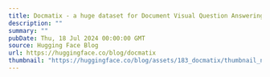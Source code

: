 ```yaml
---
title: Docmatix - a huge dataset for Document Visual Question Answering
description: ""
summary: ""
pubDate: Thu, 18 Jul 2024 00:00:00 GMT
source: Hugging Face Blog
url: https://huggingface.co/blog/docmatix
thumbnail: "https://huggingface.co/blog/assets/183_docmatix/thumbnail_new.png"
---
```


